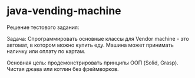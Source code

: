 # java-vending-machine

Решение тестового задания:

Задача:
Спрограммировать основные классы для Vendor machine - это автомат, в котором можно купить еду.
Машина может принимать наличку или оплату по картам. 

Основная цель: продемонстрировать принципы ООП (Solid, Grasp). Чистая джава или котлин без фреймворков.

